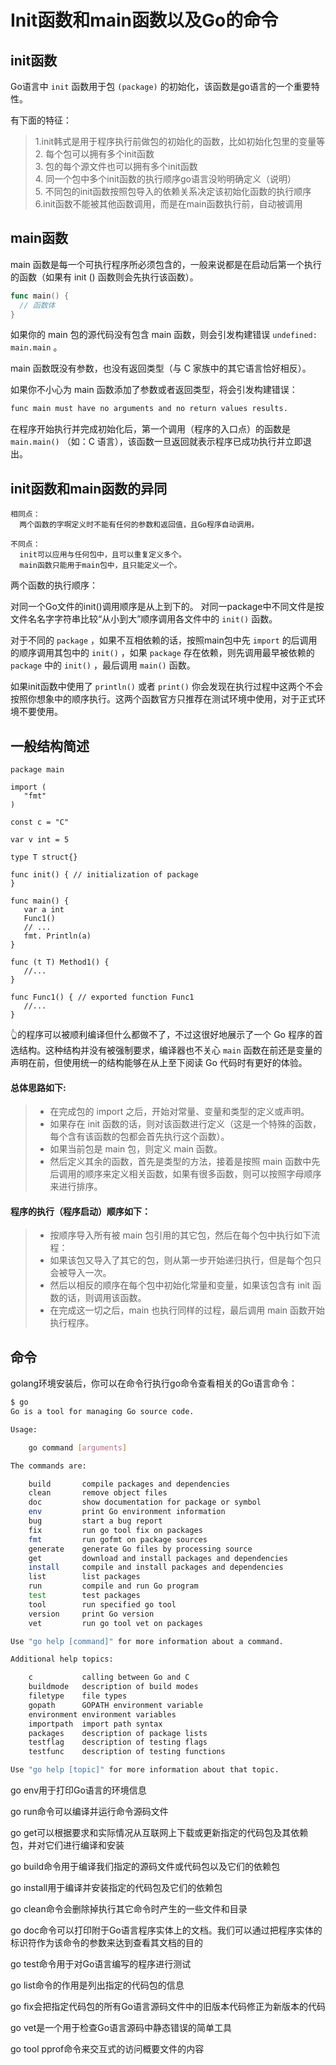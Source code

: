 # Init函数和main函数以及Go的命令

## init函数

Go语言中 `init` 函数用于包 `(package)` 的初始化，该函数是go语言的一个重要特性。

有下面的特征：

> 1.init韩式是用于程序执行前做包的初始化的函数，比如初始化包里的变量等  
> 2. 每个包可以拥有多个init函数  
> 3. 包的每个源文件也可以拥有多个init函数  
> 4. 同一个包中多个init函数的执行顺序go语言没哟明确定义（说明）  
> 5. 不同包的init函数按照包导入的依赖关系决定该初始化函数的执行顺序  
> 6.init函数不能被其他函数调用，而是在main函数执行前，自动被调用  

## main函数

main 函数是每一个可执行程序所必须包含的，一般来说都是在启动后第一个执行的函数（如果有 init () 函数则会先执行该函数）。

```go
func main() {
  // 函数体
}
```

如果你的 main 包的源代码没有包含 main 函数，则会引发构建错误 `undefined: main.main` 。

main 函数既没有参数，也没有返回类型（与 C 家族中的其它语言恰好相反）。

如果你不小心为 main 函数添加了参数或者返回类型，将会引发构建错误：

```sh
func main must have no arguments and no return values results.
```

在程序开始执行并完成初始化后，第一个调用（程序的入口点）的函数是 `main.main()` （如：C 语言），该函数一旦返回就表示程序已成功执行并立即退出。

## init函数和main函数的异同

```
相同点：
  两个函数的字啊定义时不能有任何的参数和返回值，且Go程序自动调用。

不同点：
  init可以应用与任何包中，且可以重复定义多个。
  main函数只能用于main包中，且只能定义一个。

```

两个函数的执行顺序：

对同一个Go文件的init()调用顺序是从上到下的。
对同一package中不同文件是按文件名名字字符串比较“从小到大”顺序调用各文件中的 `init()` 函数。

对于不同的 `package` ，如果不互相依赖的话，按照main包中先 `import` 的后调用 的顺序调用其包中的 `init()` ，如果 `package` 存在依赖，则先调用最早被依赖的 `package` 中的 `init()` ，最后调用 `main()` 函数。

如果init函数中使用了 `println()` 或者 `print()` 你会发现在执行过程中这两个不会按照你想象中的顺序执行。这两个函数官方只推荐在测试环境中使用，对于正式环境不要使用。

## 一般结构简述

```go{ }
package main

import (
   "fmt"
)

const c = "C"

var v int = 5

type T struct{}

func init() { // initialization of package
}

func main() {
   var a int
   Func1()
   // ...
   fmt. Println(a)
}

func (t T) Method1() {
   //...
}

func Func1() { // exported function Func1
   //...
}

```

👆的程序可以被顺利编译但什么都做不了，不过这很好地展示了一个 Go 程序的首选结构。这种结构并没有被强制要求，编译器也不关心 `main` 函数在前还是变量的声明在前，但使用统一的结构能够在从上至下阅读 Go 代码时有更好的体验。

#### 总体思路如下:

> * 在完成包的 import 之后，开始对常量、变量和类型的定义或声明。  
> * 如果存在 init 函数的话，则对该函数进行定义（这是一个特殊的函数，每个含有该函数的包都会首先执行这个函数）。  
> * 如果当前包是 main 包，则定义 main 函数。  
> * 然后定义其余的函数，首先是类型的方法，接着是按照 main 函数中先后调用的顺序来定义相关函数，如果有很多函数，则可以按照字母顺序来进行排序。  

#### 程序的执行（程序启动）顺序如下：

> * 按顺序导入所有被 main 包引用的其它包，然后在每个包中执行如下流程：  
> * 如果该包又导入了其它的包，则从第一步开始递归执行，但是每个包只会被导入一次。  
> * 然后以相反的顺序在每个包中初始化常量和变量，如果该包含有 init 函数的话，则调用该函数。  
> * 在完成这一切之后，main 也执行同样的过程，最后调用 main 函数开始执行程序。  


## 命令

golang环境安装后，你可以在命令行执行go命令查看相关的Go语言命令：

```sh
$ go
Go is a tool for managing Go source code.

Usage:

    go command [arguments]

The commands are:

    build       compile packages and dependencies
    clean       remove object files
    doc         show documentation for package or symbol
    env         print Go environment information
    bug         start a bug report
    fix         run go tool fix on packages
    fmt         run gofmt on package sources
    generate    generate Go files by processing source
    get         download and install packages and dependencies
    install     compile and install packages and dependencies
    list        list packages
    run         compile and run Go program
    test        test packages
    tool        run specified go tool
    version     print Go version
    vet         run go tool vet on packages

Use "go help [command]" for more information about a command.

Additional help topics:

    c           calling between Go and C
    buildmode   description of build modes
    filetype    file types
    gopath      GOPATH environment variable
    environment environment variables
    importpath  import path syntax
    packages    description of package lists
    testflag    description of testing flags
    testfunc    description of testing functions

Use "go help [topic]" for more information about that topic.
```

go env用于打印Go语言的环境信息 

go run命令可以编译并运行命令源码文件

go get可以根据要求和实际情况从互联网上下载或更新指定的代码包及其依赖包，并对它们进行编译和安装

go build命令用于编译我们指定的源码文件或代码包以及它们的依赖包

go install用于编译并安装指定的代码包及它们的依赖包

go clean命令会删除掉执行其它命令时产生的一些文件和目录

go doc命令可以打印附于Go语言程序实体上的文档。我们可以通过把程序实体的标识符作为该命令的参数来达到查看其文档的目的

go test命令用于对Go语言编写的程序进行测试

go list命令的作用是列出指定的代码包的信息

go fix会把指定代码包的所有Go语言源码文件中的旧版本代码修正为新版本的代码

go vet是一个用于检查Go语言源码中静态错误的简单工具

go tool pprof命令来交互式的访问概要文件的内容

[Pascal命名法]:https://baike.baidu.com/item/%E5%B8%95%E6%96%AF%E5%8D%A1%E5%91%BD%E5%90%8D%E6%B3%95/9464494
